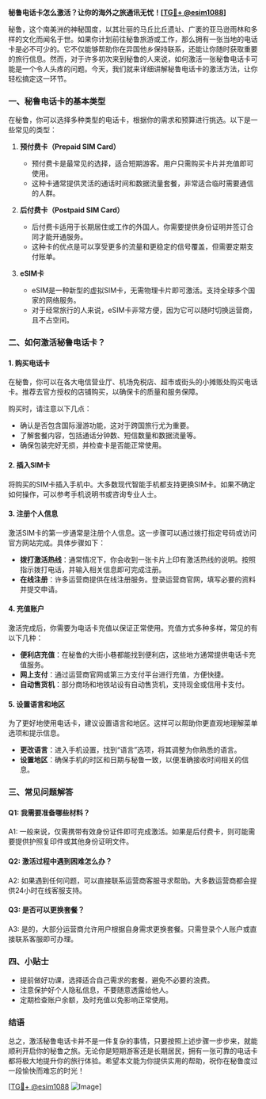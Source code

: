 **秘鲁电话卡怎么激活？让你的海外之旅通讯无忧！[[TG💪+ @esim1088](https://t.me/s/esim1088)]**

秘鲁，这个南美洲的神秘国度，以其壮丽的马丘比丘遗址、广袤的亚马逊雨林和多样的文化而闻名于世。如果你计划前往秘鲁旅游或工作，那么拥有一张当地的电话卡是必不可少的。它不仅能够帮助你在异国他乡保持联系，还能让你随时获取重要的旅行信息。然而，对于许多初次来到秘鲁的人来说，如何激活一张秘鲁电话卡可能是一个令人头疼的问题。今天，我们就来详细讲解秘鲁电话卡的激活方法，让你轻松搞定这一环节。

### 一、秘鲁电话卡的基本类型

在秘鲁，你可以选择多种类型的电话卡，根据你的需求和预算进行挑选。以下是一些常见的类型：

1. **预付费卡（Prepaid SIM Card）**
   - 预付费卡是最常见的选择，适合短期游客。用户只需购买卡片并充值即可使用。
   - 这种卡通常提供灵活的通话时间和数据流量套餐，非常适合临时需要通信的人群。

2. **后付费卡（Postpaid SIM Card）**
   - 后付费卡适用于长期居住或工作的外国人。你需要提供身份证明并签订合同才能开通服务。
   - 这种卡的优点是可以享受更多的流量和更稳定的信号覆盖，但需要定期支付账单。

3. **eSIM卡**
   - eSIM是一种新型的虚拟SIM卡，无需物理卡片即可激活。支持全球多个国家的网络服务。
   - 对于经常旅行的人来说，eSIM卡非常方便，因为它可以随时切换运营商，且不占空间。

### 二、如何激活秘鲁电话卡？

#### 1. 购买电话卡
在秘鲁，你可以在各大电信营业厅、机场免税店、超市或街头的小摊贩处购买电话卡。推荐去官方授权的店铺购买，以确保卡的质量和服务保障。

购买时，请注意以下几点：
- 确认是否包含国际漫游功能，这对于跨国旅行尤为重要。
- 了解套餐内容，包括通话分钟数、短信数量和数据流量等。
- 确保包装完好无损，并检查卡是否能正常使用。

#### 2. 插入SIM卡
将购买的SIM卡插入手机中。大多数现代智能手机都支持更换SIM卡。如果不确定如何操作，可以参考手机说明书或咨询专业人士。

#### 3. 注册个人信息
激活SIM卡的第一步通常是注册个人信息。这一步骤可以通过拨打指定号码或访问官方网站完成。具体步骤如下：

- **拨打激活热线**：通常情况下，你会收到一张卡片上印有激活热线的说明。按照指示拨打电话，并输入相关信息即可完成注册。
- **在线注册**：许多运营商提供在线注册服务。登录运营商官网，填写必要的资料并提交申请。

#### 4. 充值账户
激活完成后，你需要为电话卡充值以保证正常使用。充值方式多种多样，常见的有以下几种：

- **便利店充值**：在秘鲁的大街小巷都能找到便利店，这些地方通常提供电话卡充值服务。
- **网上支付**：通过运营商官网或第三方支付平台进行充值，方便快捷。
- **自动售货机**：部分商场和地铁站设有自动售货机，支持现金或信用卡支付。

#### 5. 设置语言和地区
为了更好地使用电话卡，建议设置语言和地区。这样可以帮助你更直观地理解菜单选项和提示信息。

- **更改语言**：进入手机设置，找到“语言”选项，将其调整为你熟悉的语言。
- **设置地区**：确保手机的时区和日期与秘鲁一致，以便准确接收时间相关的信息。

### 三、常见问题解答

#### Q1: 我需要准备哪些材料？
A1: 一般来说，仅需携带有效身份证件即可完成激活。如果是后付费卡，则可能需要提供护照复印件或其他身份证明文件。

#### Q2: 激活过程中遇到困难怎么办？
A2: 如果遇到任何问题，可以直接联系运营商客服寻求帮助。大多数运营商都会提供24小时在线客服支持。

#### Q3: 是否可以更换套餐？
A3: 是的，大部分运营商允许用户根据自身需求更换套餐。只需登录个人账户或直接联系客服即可办理。

### 四、小贴士

- 提前做好功课，选择适合自己需求的套餐，避免不必要的浪费。
- 注意保护好个人隐私信息，不要随意透露给他人。
- 定期检查账户余额，及时充值以免影响正常使用。

### 结语

总之，激活秘鲁电话卡并不是一件复杂的事情，只要按照上述步骤一步步来，就能顺利开启你的秘鲁之旅。无论你是短期游客还是长期居民，拥有一张可靠的电话卡都将极大地提升你的旅行体验。希望本文能为你提供实用的帮助，祝你在秘鲁度过一段愉快而难忘的时光！

[[TG💪+ @esim1088](https://t.me/s/esim1088) ![Image](https://i.postimg.cc/4NQfJmqS/Snipaste-2025-05-13-00-14-12.png)]